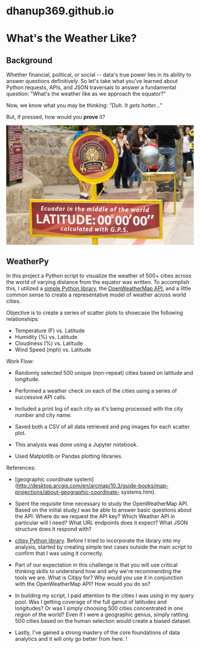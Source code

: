# dhanup369.github.io
# What's the Weather Like?

## Background

Whether financial, political, or social -- data's true power lies in its ability to answer questions definitively. So let's take what you've learned about Python requests, APIs, and JSON traversals to answer a fundamental question: "What's the weather like as we approach the equator?"

Now, we know what you may be thinking: _"Duh. It gets hotter..."_

But, if pressed, how would you **prove** it?

![Equator](equatorsign.png)

## WeatherPy

In this project a Python script to visualize the weather of 500+ cities across the world of varying distance from the equator was written. To accomplish this, I utilized a [simple Python library](https://pypi.python.org/pypi/citipy), the [OpenWeatherMap API](https://openweathermap.org/api), and a little common sense to create a representative model of weather across world cities.

Objective is to create a series of scatter plots to showcase the following relationships:

* Temperature (F) vs. Latitude
* Humidity (%) vs. Latitude
* Cloudiness (%) vs. Latitude
* Wind Speed (mph) vs. Latitude

Work Flow:

* Randomly selected 500 unique (non-repeat) cities based on latitude and longitude.
* Performed a weather check on each of the cities using a series of successive API calls.
* Included a print log of each city as it's being processed with the city number and city name.
* Saved both a CSV of all data retrieved and png images for each scatter plot.

* This analysis was done using a Jupyter notebook.
* Used Matplotlib or Pandas plotting libraries.


References:

* [geographic coordinate system](http://desktop.arcgis.com/en/arcmap/10.3/guide-books/map-projections/about-geographic-coordinate-     systems.htm).

* Spent the requisite time necessary to study the OpenWeatherMap API. Based on the initial study,I was be able to answer  basic questions about the API: Where do we request the API key? Which Weather API in particular will I need? What URL endpoints does it expect? What JSON structure does it respond with?

* [citipy Python library](https://pypi.python.org/pypi/citipy). Before I  tried to incorporate the library into my analysis, started by creating simple test cases outside the main script to confirm that I was using it correctly. 

* Part of our expectation in this challenge is that you will use critical thinking skills to understand how and why we're recommending the tools we are. What is Citipy for? Why would you use it in conjunction with the OpenWeatherMap API? How would you do so?

* In building my script, I paid attention to the cities I was using in my query pool. Was I getting coverage of the full gamut of latitudes and longitudes? Or was I simply choosing 500 cities concentrated in one region of the world? Even if I were a geographic genius, simply rattling 500 cities based on the human selection would create a biased dataset. 

* Lastly, I've gained a strong mastery of the core foundations of data analytics and it will only go better from here. !

